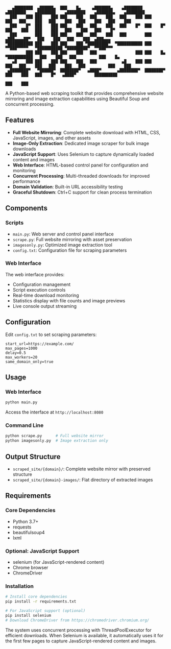 ```
   ▄████████  ▄██████▄  ███    █▄     ▄███████▄    ▄████████  ▄████████    ▄████████    ▄████████    ▄███████▄    ▄████████ 
  ███    ███ ███    ███ ███    ███   ███    ███   ███    ███ ███    ███   ███    ███   ███    ███   ███    ███   ███    ███ 
  ███    █▀  ███    ███ ███    ███   ███    ███   ███    █▀  ███    █▀    ███    ███   ███    ███   ███    ███   ███    █▀  
  ███        ███    ███ ███    ███   ███    ███   ███        ███         ▄███▄▄▄▄██▀   ███    ███   ███    ███  ▄███▄▄▄     
▀███████████ ███    ███ ███    ███ ▀█████████▀  ▀███████████ ███        ▀▀███▀▀▀▀▀   ▀███████████ ▀█████████▀  ▀▀███▀▀▀     
         ███ ███    ███ ███    ███   ███                 ███ ███    █▄  ▀███████████   ███    ███   ███          ███    █▄  
   ▄█    ███ ███    ███ ███    ███   ███           ▄█    ███ ███    ███   ███    ███   ███    ███   ███          ███    ███ 
 ▄████████▀   ▀██████▀  ████████▀   ▄████▀       ▄████████▀  ████████▀    ███    ███   ███    █▀   ▄████▀        ██████████ 
                                                                          ███    ███                                        
```



A Python-based web scraping toolkit that provides comprehensive website mirroring and image extraction capabilities using Beautiful Soup and concurrent processing.

## Features

- **Full Website Mirroring**: Complete website download with HTML, CSS, JavaScript, images, and other assets
- **Image-Only Extraction**: Dedicated image scraper for bulk image downloads
- **JavaScript Support**: Uses Selenium to capture dynamically loaded content and images
- **Web Interface**: HTML-based control panel for configuration and monitoring
- **Concurrent Processing**: Multi-threaded downloads for improved performance
- **Domain Validation**: Built-in URL accessibility testing
- **Graceful Shutdown**: Ctrl+C support for clean process termination

## Components

### Scripts

- `main.py`: Web server and control panel interface
- `scrape.py`: Full website mirroring with asset preservation
- `imagesonly.py`: Optimized image extraction tool
- `config.txt`: Configuration file for scraping parameters

### Web Interface

The web interface provides:
- Configuration management
- Script execution controls
- Real-time download monitoring
- Statistics display with file counts and image previews
- Live console output streaming

## Configuration

Edit `config.txt` to set scraping parameters:

```
start_url=https://example.com/
max_pages=1000
delay=0.5
max_workers=20
same_domain_only=true
```

## Usage

### Web Interface
```bash
python main.py
```
Access the interface at `http://localhost:8080`

### Command Line
```bash
python scrape.py      # Full website mirror
python imagesonly.py  # Image extraction only
```

## Output Structure

- `scraped_site/{domain}/`: Complete website mirror with preserved structure
- `scraped_site/{domain}-images/`: Flat directory of extracted images

## Requirements

### Core Dependencies
- Python 3.7+
- requests
- beautifulsoup4
- lxml

### Optional: JavaScript Support
- selenium (for JavaScript-rendered content)
- Chrome browser
- ChromeDriver

### Installation
```bash
# Install core dependencies
pip install -r requirements.txt

# For JavaScript support (optional)
pip install selenium
# Download ChromeDriver from https://chromedriver.chromium.org/
```

The system uses concurrent processing with ThreadPoolExecutor for efficient downloads. When Selenium is available, it automatically uses it for the first few pages to capture JavaScript-rendered content and images.
